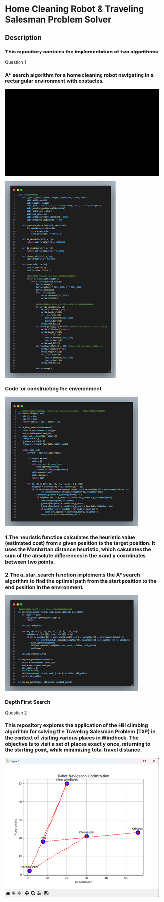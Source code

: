 # Home Cleaning Robot & Traveling Salesman Problem Solver
## Description

### This repository contains the implementation of two algorithms:

Question 1

### A* search algorithm for a home cleaning robot navigating in a rectangular environment with obstacles.

 ![Alt Text](./assets/Question1.gif)


![Example Image](./assets/environment.png)

### Code for constructing the enveronment

![Example Image](./assets//Astar.png)

### 1.The heuristic function calculates the heuristic value (estimated cost) from a given position to the target position. It uses the Manhattan distance heuristic, which calculates the sum of the absolute differences in the x and y coordinates between two points.
### 2.The a_star_search function implements the A* search algorithm to find the optimal path from the start position to the end position in the environment.

![Example Image](./assets/DFS.png)

 ### Depth First Search 



Question 2

### This repository explores the application of the Hill climbing algorithm for solving the Traveling Salesman Problem (TSP) in the context of visiting various places in Windhoek. The objective is to visit a set of places exactly once, returning to the starting point, while minimizing total travel distance.

![Example Image](./assets/Question2.png)